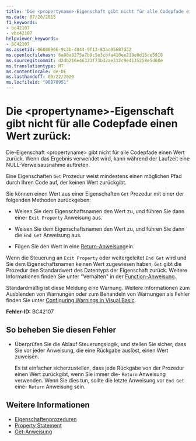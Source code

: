 ```yaml
---
title: 'Die <propertyname>-Eigenschaft gibt nicht für alle Codepfade einen Wert zurück:'
ms.date: 07/20/2015
f1_keywords:
- bc42107
- vbc42107
helpviewer_keywords:
- BC42107
ms.assetid: 06800966-9c3b-4844-9f13-83ac95607d32
ms.openlocfilehash: 6a80a8275a7b9c5e3cbfa410ee219e0d16ce5918
ms.sourcegitcommit: d2db216e46323f73b32ae312c9e4135258e5d68e
ms.translationtype: MT
ms.contentlocale: de-DE
ms.lasthandoff: 09/22/2020
ms.locfileid: "90870951"
---
```

# <a name="property-propertyname-doesnt-return-a-value-on-all-code-paths"></a>Die \<propertyname>-Eigenschaft gibt nicht für alle Codepfade einen Wert zurück:

Die-Eigenschaft \<propertyname> gibt nicht für alle Codepfade einen Wert zurück. Wenn das Ergebnis verwendet wird, kann während der Laufzeit eine NULL-Verweisausnahme auftreten.  
  
 Eine Eigenschaften `Get` Prozedur weist mindestens einen möglichen Pfad durch Ihren Code auf, der keinen Wert zurückgibt.  
  
 Sie können einen Wert aus einer Eigenschaften `Get` Prozedur mit einer der folgenden Methoden zurückgeben:  
  
- Weisen Sie dem Eigenschaftsnamen den Wert zu, und führen Sie dann eine- `Exit Property` Anweisung aus.  
  
- Weisen Sie dem Eigenschaftsnamen den Wert zu, und führen Sie dann die `End Get` Anweisung aus.  
  
- Fügen Sie den Wert in eine [Return-Anweisung](../statements/return-statement.md)ein.  
  
 Wenn die Steuerung an `Exit Property` oder weitergeleitet `End Get` wird und Sie dem Eigenschaftsnamen keinen Wert zugewiesen haben, `Get` gibt die Prozedur den Standardwert des Datentyps der Eigenschaft zurück. Weitere Informationen finden Sie unter "Verhalten" in der [Function-Anweisung](../statements/function-statement.md).  
  
 Standardmäßig ist diese Meldung eine Warnung. Weitere Informationen zum Ausblenden von Warnungen oder zum Behandeln von Warnungen als Fehler finden Sie unter [Configuring Warnings in Visual Basic](/visualstudio/ide/configuring-warnings-in-visual-basic).  
  
 **Fehler-ID:** BC42107  
  
## <a name="to-correct-this-error"></a>So beheben Sie diesen Fehler  
  
- Überprüfen Sie die Ablauf Steuerungslogik, und stellen Sie sicher, dass Sie vor jeder Anweisung, die eine Rückgabe auslöst, einen Wert zuweisen.  
  
     Es ist einfacher sicherzustellen, dass jede Rückgabe von der Prozedur einen Wert zurückgibt, wenn Sie immer die- `Return` Anweisung verwenden. Wenn Sie dies tun, sollte die letzte Anweisung vor `End Get` eine- `Return` Anweisung sein.  
  
## <a name="see-also"></a>Weitere Informationen

- [Eigenschaftenprozeduren](../../programming-guide/language-features/procedures/property-procedures.md)
- [Property Statement](../statements/property-statement.md)
- [Get-Anweisung](../statements/get-statement.md)
